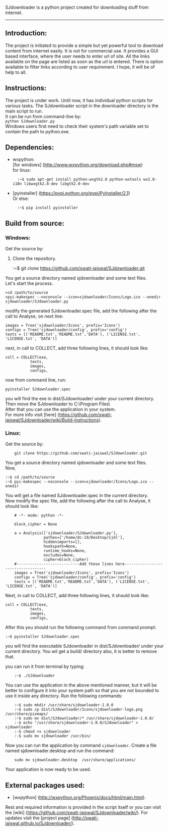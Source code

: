 SJdownloader is a python project created for downloading stuff from internet.
* * *

## Introduction:

The project is initiated to provide a simple but yet powerful tool to download content from internet easily. It is not for commercial use. It provides a GUI based interface, where the user needs to enter url of site.
All the links available on the page are listed as soon as the url is entered.
There is option available to filter links according to user requirement.
I hope, it will be of help to all.

## Instructions:

The project is under work.
Until now, it has individual python scripts for various tasks. The SJdownloader script in the downloader directory is the main script to run.  
It can be run from command-line by:  
	<code>python SJdownloader.py </code>  
Windows users first need to check their system's path variable set to contain the path to python.exe.  

## Dependencies:

* wxpython:  
  [for windows] (http://www.wxpython.org/download.php#msw)  
  for linux:  
	
		:~$ sudo apt-get install python-wxgtk2.8 python-wxtools wx2.8-i18n libwxgtk2.8-dev libgtk2.0-dev  

* [pyinstaller] (https://pypi.python.org/pypi/PyInstaller/2.1)  
  Or else:  

		:~$ pip install pyinstaller  

## Build from source:

### Windows:  
Get the source by:  
  1. Clone the repository.  

		:~$ git clone https://github.com/swati-jaiswal/SJdownloader.git  

You get a source directory named sjdownloader and some text files.  
Let's start the process.  

	>cd /path/to/source
	>pyi-makespec --noconsole --icon=sjdownloader/Icons/Logo.ico --onedir sjdownloader/SJdownloader.py  
		
modify the generated SJdownloader.spec file, add the following after the call to Analyse, on next line:  

    images = Tree('sjdownloader/Icons', prefix='Icons')
    configs = Tree('sjdownloader/config', prefix='config')  
    texts = [('README.txt','README.txt','DATA'), ('LICENSE.txt', 'LICENSE.txt', 'DATA')]  
    
next, in call to COLLECT, add three following lines, it should look like:  

    coll = COLLECT(exe,
               texts,
               images,
               configs,  
               
now from command line, run:  

    pyinstaller SJdownloader.spec  
    
you will find the exe in dist/SJdownloader/ under your current directory.   
Then move the SJdownloader to C:\Program Files\  
After that you can use the application in your system.  
For more info visit [here] (https://github.com/swati-jaiswal/SJdownloader/wiki/Build-instructions).

### Linux:
Get the source by:  
        
        git clone https://github.com/swati-jaiswal/SJdownloader.git  

You get a source directory named sjdownloader and some text files.  
Now,  

    :~$ cd /path/to/source  
    :~$ pyi-makespec --noconsole --icon=sjdownloader/Icons/Logo.ico --onedir   

You will get a file named SJdownloader.spec in the current directory.  
Now modify the spec file, add the following after the call to Analyse, it should look like:  

        # -*- mode: python -*-  
        
        block_cipher = None  
        
        a = Analysis(['sjdownloader/SJdownloader.py'],  
                     pathex=['/home/dc-19/Desktop/sjdl'],  
                     hiddenimports=[],  
                     hookspath=None,  
                     runtime_hooks=None,  
                     excludes=None,  
                     cipher=block_cipher)  
        #----------------------------Add these lines here-----------------------------------
        images = Tree('sjdownloader/Icons', prefix='Icons')  
        configs = Tree('sjdownloader/config', prefix='config')  
        texts = [('README.txt','README.txt','DATA'), ('LICENSE.txt', 'LICENSE.txt', 'DATA')]  

Next, in call to COLLECT, add three following lines, it should look like:  

    coll = COLLECT(exe,
               texts,
               images,
               configs,  

After this you should run the following command from command prompt:  

    :~$ pyinstaller SJdownloader.spec  

you will find the executable SJdownloader in dist/SJdownloader/ under your current directory. You wil get a build/ directory also, it is better to remove that.
 
you can run it from terminal by typing:  
        
        :~$ ./SJdownloader

You can use the application in the above mentioned manner, but it will be better to configure it into your system path so that you are not bounded to use it inside any directory. Run the following commands:  

        :~$ sudo mkdir /usr/share/sjdownloader-1.0.0
        :~$ sudo cp dist/SJdownloader/Icons/sjdownloader-logo.png /usr/share/pixmaps/
        :~$ sudo mv dist/SJdownloader/* /usr/share/sjdownloader-1.0.0/
        :-$ echo "/usr/share/sjdownloader-1.0.0/SJdownloader" > sjdownloader
        :-$ chmod +x sjdownloader
        :-$ sudo mv sjdownloader /usr/bin/

Now you can run the application by command <code>sjdownloader</code>.
Create a file named sjdownloader.desktop and run the command:  

        sudo mv sjdownloader.desktop  /usr/share/applications/

Your application is now ready to be used.

External packages used:
----------------------
* [wxpython] (http://wxpython.org/Phoenix/docs/html/main.html).  

Rest and required information is provided in the script itself or you can visit the [wiki] (https://github.com/swati-jaiswal/SJdownloader/wiki/).
For updates visit the [project page] (http://swati-jaiswal.github.io/SJdownloader/).
